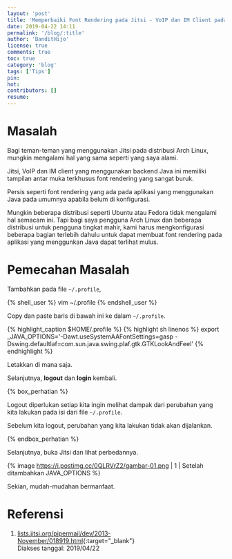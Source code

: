 ```yaml
---
layout: 'post'
title: 'Memperbaiki Font Rendering pada Jitsi - VoIP dan IM Client pada GNU/Linux'
date: 2019-04-22 14:11
permalink: '/blog/:title'
author: 'BanditHijo'
license: true
comments: true
toc: true
category: 'blog'
tags: ['Tips']
pin:
hot:
contributors: []
resume:
---
```


<!-- BANNER OF THE POST -->
<!-- <img class="post&#45;body&#45;img" src="{{ site.lazyload.logo_blank_banner }}" data&#45;echo="#" alt="banner"> -->

# Masalah

Bagi teman-teman yang menggunakan Jitsi pada distribusi Arch Linux, mungkin mengalami hal yang sama seperti yang saya alami.

Jitsi, VoIP dan IM client yang menggunakan backend Java ini memiliki tampilan antar muka terkhusus font rendering yang sangat buruk.

Persis seperti font rendering yang ada pada aplikasi yang menggunakan Java pada umumnya apabila belum di konfigurasi.

Mungkin beberapa distribusi seperti Ubuntu atau Fedora tidak mengalami hal semacam ini. Tapi bagi saya pengguna Arch Linux dan beberapa distribusi untuk pengguna tingkat mahir, kami harus mengkonfigurasi beberapa bagian terlebih dahulu untuk dapat membuat font rendering pada aplikasi yang menggunkan Java dapat terlihat mulus.

# Pemecahan Masalah

Tambahkan pada file `~/.profile`,

{% shell_user %}
vim ~/.profile
{% endshell_user %}

Copy dan paste baris di bawah ini ke dalam `~/.profile`.

{% highlight_caption $HOME/.profile %}
{% highlight sh linenos %}
export _JAVA_OPTIONS='-Dawt.useSystemAAFontSettings=gasp -Dswing.defaultlaf=com.sun.java.swing.plaf.gtk.GTKLookAndFeel'
{% endhighlight %}

Letakkan di mana saja.

Selanjutnya, **logout** dan **login** kembali.

{% box_perhatian %}
<p>Logout diperlukan setiap kita ingin melihat dampak dari perubahan yang kita lakukan pada isi dari file <code>~/.profile</code>.</p>
<p>Sebelum kita logout, perubahan yang kita lakukan tidak akan dijalankan.</p>
{% endbox_perhatian %}

Selanjutnya, buka Jitsi dan lihat perbedannya.

{% image https://i.postimg.cc/0QLRVrZ2/gambar-01.png | 1 | Setelah ditambahkan JAVA_OPTIONS %}

Sekian, mudah-mudahan bermanfaat.

# Referensi

1. [lists.jitsi.org/pipermail/dev/2013-November/018919.html](http://lists.jitsi.org/pipermail/dev/2013-November/018919.html){:target="_blank"}
<br>Diakses tanggal: 2019/04/22
